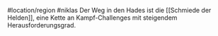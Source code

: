 #location/region #niklas 
Der Weg in den Hades ist die [[Schmiede der Helden]], eine Kette an Kampf-Challenges mit steigendem Herausforderungsgrad.